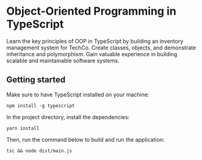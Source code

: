 # Object-Oriented Programming in TypeScript

Learn the key principles of OOP in TypeScript by building an inventory management system for TechCo. Create classes, objects, and demonstrate inheritance and polymorphism. Gain valuable experience in building scalable and maintainable software systems.

## Getting started

Make sure to have TypeScript installed on your machine:

`npm install -g typescript`

In the project directory, install the dependencies:

`yarn install`

Then, run the command below to build and run the application:

`tsc && node dist/main.js`
